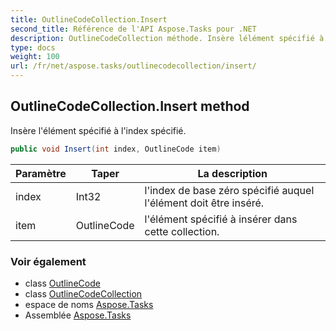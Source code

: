 ```yaml
---
title: OutlineCodeCollection.Insert
second_title: Référence de l'API Aspose.Tasks pour .NET
description: OutlineCodeCollection méthode. Insère lélément spécifié à lindex spécifié.
type: docs
weight: 100
url: /fr/net/aspose.tasks/outlinecodecollection/insert/
---
```

## OutlineCodeCollection.Insert method

Insère l'élément spécifié à l'index spécifié.

```csharp
public void Insert(int index, OutlineCode item)
```

| Paramètre | Taper | La description |
| --- | --- | --- |
| index | Int32 | l'index de base zéro spécifié auquel l'élément doit être inséré. |
| item | OutlineCode | l'élément spécifié à insérer dans cette collection. |

### Voir également

* class [OutlineCode](../../outlinecode/)
* class [OutlineCodeCollection](../)
* espace de noms [Aspose.Tasks](../../outlinecodecollection/)
* Assemblée [Aspose.Tasks](../../../)


